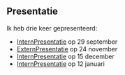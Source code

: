 ## Presentatie

Ik heb drie keer gepresenteerd:
- [InternPresentatie](InternP3.pdf) op 29 september
- [ExternPresentatie](ExternP5.pdf) op 24 november
- [InternPresentatie](InternP9.pdf) op 15 december
- [InternPresentatie](Intern%20P10.pptx.pdf) op 12 januari
  

